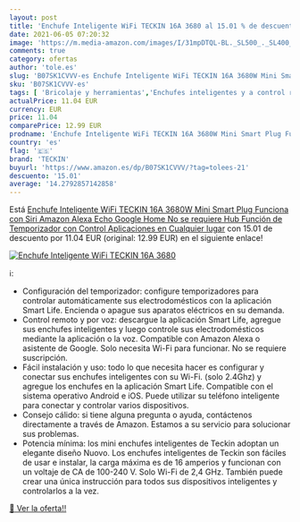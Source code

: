 ```yaml
---
layout: post
title: 'Enchufe Inteligente WiFi TECKIN 16A 3680 al 15.01 % de descuento'
date: 2021-06-05 07:20:32
image: 'https://m.media-amazon.com/images/I/31mpDTQL-BL._SL500_._SL400_.jpg'
comments: true
category: ofertas
author: 'tole.es'
slug: 'B07SK1CVVV-es Enchufe Inteligente WiFi TECKIN 16A 3680W Mini Smart Plug...'
sku: 'B07SK1CVVV-es'
tags: [ 'Bricolaje y herramientas','Enchufes inteligentes y a control remoto','Enchufes y accesorios','Instalación eléctrica','alexa','enchufe','google','home','inteligente','teckin', ]
actualPrice: 11.04 EUR
currency: EUR
price: 11.04
comparePrice: 12.99 EUR
prodname: 'Enchufe Inteligente WiFi TECKIN 16A 3680W Mini Smart Plug Funciona con Siri Amazon Alexa  Echo  Google Home  No se requiere Hub  Función de Temporizador  con Control Aplicaciones en Cualquier lugar'
country: 'es'
flag: '🇪🇸'
brand: 'TECKIN'
buyurl: 'https://www.amazon.es/dp/B07SK1CVVV/?tag=tolees-21'
descuento: '15.01'
average: '14.2792857142858'
---
```


Está [Enchufe Inteligente WiFi TECKIN 16A 3680W Mini Smart Plug Funciona con Siri Amazon Alexa  Echo  Google Home  No se requiere Hub  Función de Temporizador  con Control Aplicaciones en Cualquier lugar](https://www.amazon.es/dp/B07SK1CVVV/?tag=tolees-21) con 15.01 de descuento por 11.04 EUR (original: 12.99 EUR) en el siguiente enlace!

[![Enchufe Inteligente WiFi TECKIN 16A 3680](https://m.media-amazon.com/images/I/31mpDTQL-BL._SL500_._SL400_.jpg)](https://www.amazon.es/dp/B07SK1CVVV/?tag=tolees-21)

ℹ️:

- Configuración del temporizador: configure temporizadores para controlar automáticamente sus electrodomésticos con la aplicación Smart Life. Encienda o apague sus aparatos eléctricos en su demanda.
- Control remoto y por voz: descargue la aplicación Smart Life, agregue sus enchufes inteligentes y luego controle sus electrodomésticos mediante la aplicación o la voz. Compatible con Amazon Alexa o asistente de Google. Solo necesita Wi-Fi para funcionar. No se requiere suscripción.
- Fácil instalación y uso: todo lo que necesita hacer es configurar y conectar sus enchufes inteligentes con su Wi-Fi. (solo 2.4Ghz) y agregue los enchufes en la aplicación Smart Life. Compatible con el sistema operativo Android e iOS. Puede utilizar su teléfono inteligente para conectar y controlar varios dispositivos.
- Consejo cálido: si tiene alguna pregunta o ayuda, contáctenos directamente a través de Amazon. Estamos a su servicio para solucionar sus problemas.
- Potencia mínima: los mini enchufes inteligentes de Teckin adoptan un elegante diseño Nuovo. Los enchufes inteligentes de Teckin son fáciles de usar e instalar, la carga máxima es de 16 amperios y funcionan con un voltaje de CA de 100-240 V. Solo Wi-Fi de 2,4 GHz. También puede crear una única instrucción para todos sus dispositivos inteligentes y controlarlos a la vez.

[🛒 Ver la oferta!!](https://www.amazon.es/dp/B07SK1CVVV/?tag=tolees-21)
